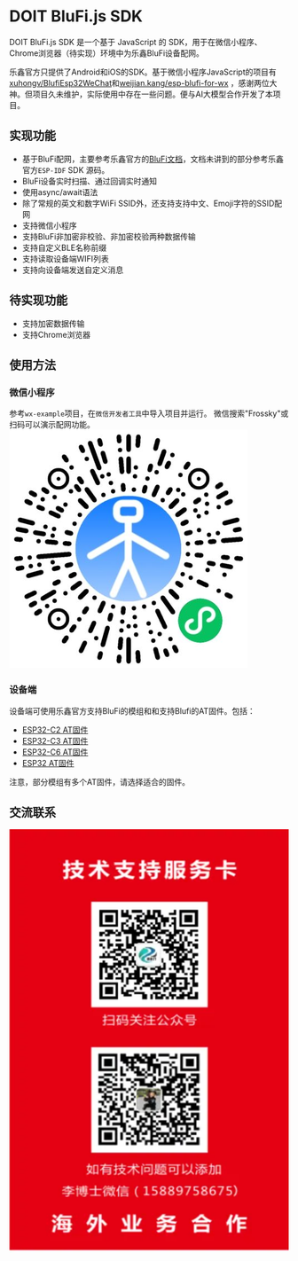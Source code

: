 # DOIT BluFi.js SDK
DOIT BluFi.js SDK 是一个基于 JavaScript 的 SDK，用于在微信小程序、Chrome浏览器（待实现）环境中为乐鑫BluFi设备配网。

乐鑫官方只提供了Android和iOS的SDK。基于微信小程序JavaScript的项目有[xuhongv/BlufiEsp32WeChat](https://github.com/xuhongv/BlufiEsp32WeChat)和[weijian.kang/esp-blufi-for-wx](https://gitee.com/weijian.kang/esp-blufi-for-wx) ，感谢两位大神。但项目久未维护，实际使用中存在一些问题。便与AI大模型合作开发了本项目。

## 实现功能

* 基于BluFi配网，主要参考乐鑫官方的[BluFi文档](https://docs.espressif.com/projects/esp-idf/zh_CN/latest/esp32c2/api-guides/ble/blufi.html)，文档未讲到的部分参考乐鑫官方`ESP-IDF` SDK 源码。
* BluFi设备实时扫描、通过回调实时通知
* 使用async/await语法
* 除了常规的英文和数字WiFi SSID外，还支持支持中文、Emoji字符的SSID配网
* 支持微信小程序
* 支持BluFi非加密非校验、非加密校验两种数据传输
* 支持自定义BLE名称前缀
* 支持读取设备端WIFI列表
* 支持向设备端发送自定义消息

## 待实现功能
* 支持加密数据传输
* 支持Chrome浏览器

## 使用方法

### 微信小程序
参考`wx-example`项目，在`微信开发者工具`中导入项目并运行。 
微信搜索"Frossky"或扫码可以演示配网功能。
![](docs/xcx_code.jpg)

### 设备端
设备端可使用乐鑫官方支持BluFi的模组和和支持Blufi的AT固件。包括：
* [ESP32-C2 AT固件](https://docs.espressif.com/projects/esp-at/zh_CN/latest/esp32c2/AT_Binary_Lists/index.html)
* [ESP32-C3 AT固件](https://docs.espressif.com/projects/esp-at/zh_CN/latest/esp32c3/AT_Binary_Lists/index.html)
* [ESP32-C6 AT固件](https://docs.espressif.com/projects/esp-at/zh_CN/latest/esp32c6/AT_Binary_Lists/index.html)
* [ESP32 AT固件](https://docs.espressif.com/projects/esp-at/zh_CN/latest/esp32/AT_Binary_Lists/index.html)

注意，部分模组有多个AT固件，请选择适合的固件。

## 交流联系
![](docs/tech-support.png)
